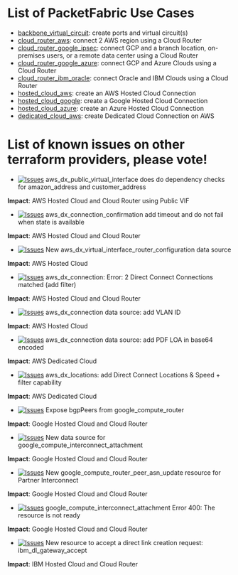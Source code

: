 # List of PacketFabric Use Cases

- [backbone_virtual_circuit](./backbone_virtual_circuit): create ports and virtual circuit(s)
- [cloud_router_aws](./cloud_router_aws): connect 2 AWS region using a Cloud Router
- [cloud_router_google_ipsec](./cloud_router_google_ipsec): connect GCP and a branch location, on-premises users, or a remote data center using a Cloud Router
- [cloud_router_google_azure](./cloud_router_google_azure): connect GCP and Azure Clouds using a Cloud Router
- [cloud_router_ibm_oracle](./cloud_router_ibm_oracle): connect Oracle and IBM Clouds using a Cloud Router
- [hosted_cloud_aws](./hosted_cloud_aws): create an AWS Hosted Cloud Connection
- [hosted_cloud_google](./hosted_cloud_google): create a Google Hosted Cloud Connection
- [hosted_cloud_azure](./hosted_cloud_azure): create an Azure Hosted Cloud Connection
- [dedicated_cloud_aws](./dedicated_cloud_aws): create Dedicated Cloud Connection on AWS

# List of known issues on other terraform providers, please vote!

- [![Issues](https://img.shields.io/github/issues/detail/state/hashicorp/terraform-provider-aws/25989)](https://github.com/hashicorp/terraform-provider-aws/issues/25989) aws_dx_public_virtual_interface does do dependency checks for amazon_address and customer_address

**Impact**: AWS Hosted Cloud and Cloud Router using Public VIF

- [![Issues](https://img.shields.io/github/issues/detail/state/hashicorp/terraform-provider-aws/26335)](https://github.com/hashicorp/terraform-provider-aws/issues/26335) aws_dx_connection_confirmation add timeout and do not fail when state is available 

**Impact**: AWS Hosted Cloud and Cloud Router

- [![Issues](https://img.shields.io/github/issues/detail/state/hashicorp/terraform-provider-aws/26432)](https://github.com/hashicorp/terraform-provider-aws/issues/26432) New aws_dx_virtual_interface_router_configuration data source

**Impact**: AWS Hosted Cloud

- [![Issues](https://img.shields.io/github/issues/detail/state/hashicorp/terraform-provider-aws/26919)](https://github.com/hashicorp/terraform-provider-aws/issues/26919) aws_dx_connection: Error: 2 Direct Connect Connections matched (add filter)

**Impact**: AWS Hosted Cloud and Cloud Router

- [![Issues](https://img.shields.io/github/issues/detail/state/hashicorp/terraform-provider-aws/26461)](https://github.com/hashicorp/terraform-provider-aws/issues/26461) aws_dx_connection data source: add VLAN ID

**Impact**: AWS Hosted Cloud

- [![Issues](https://img.shields.io/github/issues/detail/state/hashicorp/terraform-provider-aws/26436)](https://github.com/hashicorp/terraform-provider-aws/issues/26436) aws_dx_connection data source: add PDF LOA in base64 encoded

**Impact**: AWS Dedicated Cloud

- [![Issues](https://img.shields.io/github/issues/detail/state/hashicorp/terraform-provider-aws/26438)](https://github.com/hashicorp/terraform-provider-aws/issues/26438) aws_dx_locations: add Direct Connect Locations & Speed + filter capability

**Impact**: AWS Dedicated Cloud

- [![Issues](https://img.shields.io/github/issues/detail/state/hashicorp/terraform-provider-google/11458)](https://github.com/hashicorp/terraform-provider-google/issues/11458) Expose bgpPeers from google_compute_router

**Impact**: Google Hosted Cloud and Cloud Router

- [![Issues](https://img.shields.io/github/issues/detail/state/hashicorp/terraform-provider-google/12624)](https://github.com/hashicorp/terraform-provider-google/issues/12624) New data source for google_compute_interconnect_attachment 

**Impact**: Google Hosted Cloud and Cloud Router

- [![Issues](https://img.shields.io/github/issues/detail/state/hashicorp/terraform-provider-google/12630)](https://github.com/hashicorp/terraform-provider-google/issues/12630) New google_compute_router_peer_asn_update resource for Partner Interconnect

**Impact**: Google Hosted Cloud and Cloud Router

- [![Issues](https://img.shields.io/github/issues/detail/state/hashicorp/terraform-provider-google/12631)](https://github.com/hashicorp/terraform-provider-google/issues/12631) google_compute_interconnect_attachment  Error 400: The resource is not ready

**Impact**: Google Hosted Cloud and Cloud Router

- [![Issues](https://img.shields.io/github/issues/detail/state/IBM-Cloud/terraform-provider-ibm/3978)](https://github.com/IBM-Cloud/terraform-provider-ibm/issues/3978) New resource to accept a direct link creation request: ibm_dl_gateway_accept

**Impact**: IBM Hosted Cloud and Cloud Router
